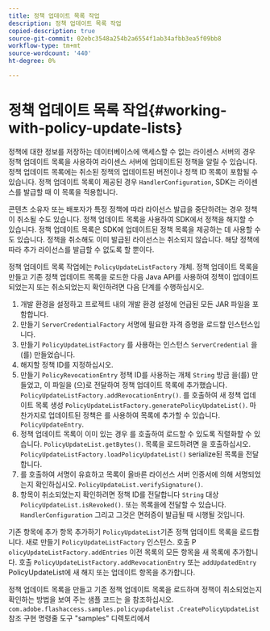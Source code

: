 ```yaml
---
title: 정책 업데이트 목록 작업
description: 정책 업데이트 목록 작업
copied-description: true
source-git-commit: 02ebc3548a254b2a6554f1ab34afbb3ea5f09bb8
workflow-type: tm+mt
source-wordcount: '440'
ht-degree: 0%

---
```


# 정책 업데이트 목록 작업{#working-with-policy-update-lists}

정책에 대한 정보를 저장하는 데이터베이스에 액세스할 수 없는 라이센스 서버의 경우 정책 업데이트 목록을 사용하여 라이센스 서버에 업데이트된 정책을 알릴 수 있습니다. 정책 업데이트 목록에는 취소된 정책의 업데이트된 버전이나 정책 ID 목록이 포함될 수 있습니다. 정책 업데이트 목록이 제공된 경우 `HandlerConfiguration`, SDK는 라이센스를 발급할 때 이 목록을 적용합니다.

콘텐츠 소유자 또는 배포자가 특정 정책에 따라 라이선스 발급을 중단하려는 경우 정책이 취소될 수도 있습니다. 정책 업데이트 목록을 사용하여 SDK에서 정책을 해지할 수 있습니다. 정책 업데이트 목록은 SDK에 업데이트된 정책 목록을 제공하는 데 사용할 수도 있습니다. 정책을 취소해도 이미 발급된 라이선스는 취소되지 않습니다. 해당 정책에 따라 추가 라이선스를 발급할 수 없도록 할 뿐이다.

정책 업데이트 목록 작업에는 `PolicyUpdateListFactory` 개체. 정책 업데이트 목록을 만들고 기존 정책 업데이트 목록을 로드한 다음 Java API를 사용하여 정책이 업데이트되었는지 또는 취소되었는지 확인하려면 다음 단계를 수행하십시오.

1. 개발 환경을 설정하고 프로젝트 내의 개발 환경 설정에 언급된 모든 JAR 파일을 포함합니다.
1. 만들기 `ServerCredentialFactory` 서명에 필요한 자격 증명을 로드할 인스턴스입니다.
1. 만들기 `PolicyUpdateListFactory` 를 사용하는 인스턴스 `ServerCredential` 을(를) 만들었습니다.
1. 해지할 정책 ID를 지정하십시오.
1. 만들기 `PolicyRevocationEntry` 정책 ID를 사용하는 개체 `String` 방금 을(를) 만들었고, 이 파일을 (으)로 전달하여 정책 업데이트 목록에 추가했습니다. `PolicyUpdateListFactory.addRevocationEntry()`. 를 호출하여 새 정책 업데이트 목록 생성 `PolicyUpdateListFactory.generatePolicyUpdateList()`. 마찬가지로 업데이트된 정책은 를 사용하여 목록에 추가할 수 있습니다. `PolicyUpdateEntry`.
1. 정책 업데이트 목록이 이미 있는 경우 를 호출하여 로드할 수 있도록 직렬화할 수 있습니다. `PolicyUpdateList.getBytes()`. 목록을 로드하려면 을 호출하십시오. `PolicyUpdateListFactory.loadPolicyUpdateList()` serialize된 목록을 전달합니다.
1. 를 호출하여 서명이 유효하고 목록이 올바른 라이선스 서버 인증서에 의해 서명되었는지 확인하십시오. `PolicyUpdateList.verifySignature()`.
1. 항목이 취소되었는지 확인하려면 정책 ID를 전달합니다 `String` 대상 `PolicyUpdateList.isRevoked()`. 또는 목록을에 전달할 수 있습니다. `HandlerConfiguration` 그리고 그것은 면허증이 발급될 때 시행될 것입니다.

기존 항목에 추가 항목 추가하기 `PolicyUpdateList`기존 정책 업데이트 목록을 로드합니다. 새로 만들기 `PolicyUpdateListFactory` 인스턴스. 호출 P `olicyUpdateListFactory.addEntries` 이전 목록의 모든 항목을 새 목록에 추가합니다. 호출 `PolicyUpdateListFactory.addRevocationEntry` 또는 `addUpdatedEntry` PolicyUpdateList에 새 해지 또는 업데이트 항목을 추가합니다.

정책 업데이트 목록을 만들고 기존 정책 업데이트 목록을 로드하며 정책이 취소되었는지 확인하는 방법을 보여 주는 샘플 코드는 을 참조하십시오. `com.adobe.flashaccess.samples.policyupdatelist` `.CreatePolicyUpdateList` 참조 구현 명령줄 도구 &quot;samples&quot; 디렉토리에서
